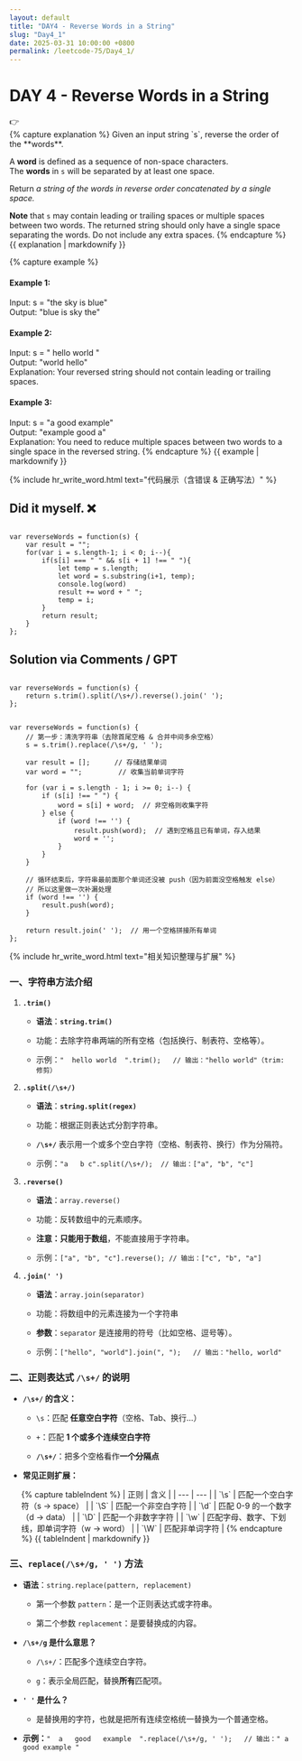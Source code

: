 ```yaml
---
layout: default
title: "DAY4 - Reverse Words in a String"
slug: "Day4_1"
date: 2025-03-31 10:00:00 +0800
permalink: /leetcode-75/Day4_1/
---
```


# DAY 4 - Reverse Words in a String
<aside class="asideDiv">
    <div>👉</div>
    <div>
        <main>
            {% capture explanation %}
Given an input string `s`, reverse the order of the **words**.

A **word** is defined as a sequence of non-space characters. The **words** in `s` will be separated by at least one space.

Return *a string of the words in reverse order concatenated by a single space.*

**Note** that `s` may contain leading or trailing spaces or multiple spaces between two words. The returned string should only have a single space separating the words. Do not include any extra spaces.
            {% endcapture %}
            {{ explanation | markdownify }}
        </main>
        <main>
            {% capture example %}
#### Example 1:
Input: s = "the sky is blue"  
Output: "blue is sky the"
#### Example 2:
Input: s = "  hello world  "  
Output: "world hello"  
Explanation: Your reversed string should not contain leading or trailing spaces.
#### Example 3:
Input: s = "a good   example"  
Output: "example good a"  
Explanation: You need to reduce multiple spaces between two words to a single space in the reversed string.
            {% endcapture %}
            {{ example | markdownify }}
        </main>
    </div>
</aside>

{% include hr_write_word.html text="代码展示（含错误 & 正确写法）" %}

## **Did it myself.** &#x274C;
<pre><code class="language-js">
var reverseWords = function(s) {
    var result = "";
    for(var i = s.length-1; i < 0; i--){
        if(s[i] === " " && s[i + 1] !== " "){
            let temp = s.length;
            let word = s.substring(i+1, temp);
            console.log(word)
            result += word + " ";
            temp = i;
        }
        return result;
    }   
};
</code></pre>

## **Solution via Comments / GPT**
<pre><code class="language-js">
var reverseWords = function(s) {
    return s.trim().split(/\s+/).reverse().join(' ');
};
</code></pre>
<pre><code class="language-js">
var reverseWords = function(s) {
    // 第一步：清洗字符串（去除首尾空格 & 合并中间多余空格）
    s = s.trim().replace(/\s+/g, ' ');

    var result = [];      // 存储结果单词
    var word = "";         // 收集当前单词字符

    for (var i = s.length - 1; i >= 0; i--) {
        if (s[i] !== " ") {
            word = s[i] + word;  // 非空格则收集字符
        } else {
            if (word !== '') {
                result.push(word);  // 遇到空格且已有单词，存入结果
                word = '';
            }
        }
    }

    // 循环结束后，字符串最前面那个单词还没被 push（因为前面没空格触发 else）
    // 所以这里做一次补漏处理
    if (word !== '') {
        result.push(word);
    }

    return result.join(' ');  // 用一个空格拼接所有单词
};
</code></pre>


{% include hr_write_word.html text="相关知识整理与扩展" %}


### 一、字符串方法介绍

1. **`.trim()`**

    - **语法**：**`string.trim()`**

    - 功能：去除字符串两端的所有空格（包括换行、制表符、空格等）。

    - 示例：`"  hello world  ".trim();   // 输出："hello world"（trim: 修剪）`

2. **`.split(/\s+/)`**

    - **语法**：**`string.split(regex)`**

    - 功能：根据正则表达式分割字符串。

    - **`/\s+/`** 表示用一个或多个空白字符（空格、制表符、换行）作为分隔符。

    - 示例：`"a   b c".split(/\s+/);  // 输出：["a", "b", "c"]`

3. **`.reverse()`**

    - **语法**：`array.reverse()`

    - 功能：反转数组中的元素顺序。

    - **注意：只能用于数组**，不能直接用于字符串。

    - 示例：`["a", "b", "c"].reverse(); // 输出：["c", "b", "a"]`

4. **`.join(' ')`**

    - **语法**：`array.join(separator)`

    - 功能：将数组中的元素连接为一个字符串

    - **参数**：`separator` 是连接用的符号（比如空格、逗号等）。

    - 示例：`["hello", "world"].join(", ");   // 输出："hello, world"`

### 二、正则表达式 `/\s+/` 的说明

- **`/\s+/` 的含义：**  

    - `\s`：匹配 **任意空白字符**（空格、Tab、换行...）  

    - `+`：匹配 **1 个或多个连续空白字符**

    - **`/\s+/`**：把多个空格看作**一个分隔点**

- **常见正则扩展：**

<div style="margin-left: 1.5em;">
{% capture tableIndent %}
| 正则 | 含义 |
| --- | --- |
| `\s` | 匹配一个空白字符（s → space） |
| `\S` | 匹配一个非空白字符 |
| `\d` | 匹配 0-9 的一个数字（d → data） |
| `\D` | 匹配一个非数字字符 |
| `\w` | 匹配字母、数字、下划线，即单词字符（w → word） |
| `\W` | 匹配非单词字符 |
{% endcapture %}
{{ tableIndent | markdownify }}
</div>
    

### 三、`replace(/\s+/g, ' ')` 方法

- **语法**：`string.replace(pattern, replacement)`

    - 第一个参数 `pattern`：是一个正则表达式或字符串。

    - 第二个参数 `replacement`：是要替换成的内容。

- **`/\s+/g` 是什么意思？**

    - `/\s+/`：匹配多个连续空白字符。

    - `g`：表示全局匹配，替换**所有**匹配项。

- **`' '` 是什么？**

    - 是替换用的字符，也就是把所有连续空格统一替换为一个普通空格。

- **示例：**`"  a   good   example  ".replace(/\s+/g, ' ');   // 输出：" a good example "`